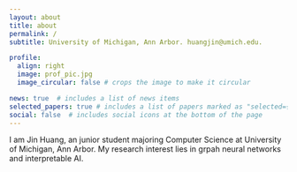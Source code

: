 ```yaml
---
layout: about
title: about
permalink: /
subtitle: University of Michigan, Ann Arbor. huangjin@umich.edu.

profile:
  align: right
  image: prof_pic.jpg
  image_circular: false # crops the image to make it circular

news: true  # includes a list of news items
selected_papers: true # includes a list of papers marked as "selected={true}"
social: false  # includes social icons at the bottom of the page
---
```


I am Jin Huang, an junior student majoring Computer Science at University of Michigan, Ann Arbor. My research interest lies in grpah neural networks and interpretable AI.
